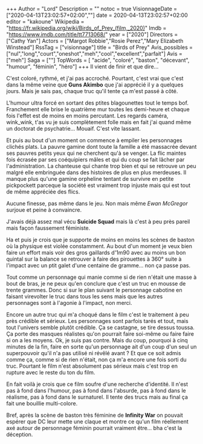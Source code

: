 +++
Author = "Lord"
Description = ""
notoc = true
VisionnageDate = ["2020-04-13T23:02:57+02:00",""]
date = 2020-04-13T23:02:57+02:00
editor = "kakoune"
Wikipedia = "https://fr.wikipedia.org/wiki/Birds_of_Prey_(film,_2020)"
Imdb = "https://www.imdb.com/title/tt7713068/"
year = ["2020"]
Directors = ["Cathy Yan"]
Actors = ["Margot Robbie","Rosie Perez","Mary Elizabeth Winstead"]
RssTag = ["visionnage"]
title = "Birds of Prey"
Avis_possibles = ["nul","long","court","oneshot","meh","cool","excellent","parfait"]
Avis = ["meh"] 
Saga = [""]
TopWords = [  "acide", "coloré", "baston", "décevant", "humour", "féminin", "héro"]
+++
Il vient de finir et que dire…

C'est coloré, rythmé, et j'ai pas accroché.
Pourtant, c'est vrai que c'est dans la même veine que **Guns Akimbo** que j'ai apprécié il y a quelques jours.
Mais je sais pas, chaque truc qu'il tente ça m'est passé à côté.

L'humour ultra forcé en sortant des ptites blagounettes tout le temps bof.
Franchement elle brise le quatrième mur toutes les demi-heure et chaque fois l'effet est de moins en moins percutant.
Les regards caméra, wink_wink, t'as vu je suis complètement folle mais en fait j'ai quand même un doctorat de psychatrie…
Mouaif.
C'est vite lassant.

Et puis au bout d'un moment on commence à empiler les personnages clichés plats.
La pauvre gamine dont toute la famille a été massacrée devant ses pauvres petits yeux qui ne cherchent qu'à se venger.
La flic maintes fois écrasée par ses coéquipiers mâles et qui du coup se fait lâcher par l'administration.
La chanteuse qui chante trop bien et qui se retrouve un peu malgré elle embringuée dans des histoires de plus en plus merdeuses.
Il manque plus qu'une gamine orpheline tentant de survivre en petite pickpockett parceque la société est vraiment trop injuste mais qui est tout de même appréciée des flics.

Aucune finesse, pas même dans le jeu.
Non mais même *Ewan McGregor* surjoue et peine à convaincre.

J'avais déjà assez mal vécu **Suicide Squad** mais là c'est à peu près pareil mais façon faussement féministe.

Ha et puis je crois que je supporte de moins en moins les scènes de baston où la physique est violée constamment.
Au bout d'un moment je veux bien faire un effort mais voir des gros gaillards d'1m90 avec au moins un bon quintal sur la balance se retrouver à faire des pirouettes à 360° suite à l'impact avec un ptit galet d'une centaine de gramme… non ça passe pas.

Tout comme un personnage qui manie comme si de rien n'était une masse à bout de bras, je ne peux qu'en conclure que c'est un truc en mousse de trente grammes.
Donc si sur le plan suivant le personnage cabotine en faisant virevolter le truc dans tous les sens mais que les autres personnages sont à l'agonie à l'impact, non merci.

Encore un autre truc qui m'a choqué dans le film c'est le traitement à peu près crédible et sérieux.
Les personnages sont parfois tarés et tout, mais tout l'univers semble plutôt crédible.
Ça se castagne, se tire dessus toussa.
Ça porte des masques réalistes qu'on pourrait faire soi-même ou faire faire si on a les moyens.
Ok, je suis pas contre.
Mais du coup, pourquoi à cinq minutes de la fin, faire en sorte qu'un personnage ait d'un coup d'un seul un superpouvoir qu'il n'a pas utilisé ni révêlé avant ?
Et que ce soit admis comme ça, comme si de rien n'était, non ça m'a encore une fois sorti du truc.
Pourtant le film n'est absolument pas sérieux mais c'est trop en rupture avec le reste du ton du film.

En fait voilà je crois que ce film soufre d'une recherche d'identité.
Il n'est pas à fond dans l'humour, pas à fond dans l'absurde, pas à fond dans le réalisme, pas à fond dans le surnaturel.
Il tente des trucs mais au final ça fait une bouillie multi-colore.

Bref, après la scène de baston très féminine de **Infinity War** on pouvait espérer que DC leur mette une claque et montre ce qu'un film réellement axé autour de personnage féminin pourrait vraiment être… bha c'est la déception.

